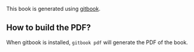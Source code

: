 This book is generated using [gitbook](https://github.com/GitbookIO/gitbook).

## How to build the PDF?

When gitbook is installed, `gitbook pdf` will generate the PDF of the book.
 
